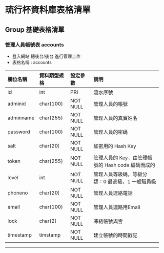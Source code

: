 # 琉行杯資料庫表格清單

## Group 基礎表格清單

### 管理人員帳號表 accounts

+ 登入網站 總後台/後台 進行管理工作
+ 表格名稱 : accounts

|欄位名稱|資料類型規格|設定參數|說明|
|:-------|:-----------|:-------|:---|
|id|int|PRI|流水序號|
|adminid|char(100)|NOT NULL|管理人員的帳號|
|adminname|char(255)|NOT NULL|管理人員的真實姓名|
|password|char(100)|NOT NULL|管理人員的密碼|
|salt|char(20)|NOT NULL|加密用的 Hash Key|
|token|char(255)|NOT NULL|管理人員的 Key，由管理帳號的 Hash code 編碼而成的|
|level|int|NOT NULL|管理人員等級碼，等級分類：0 最高級，1 一般職員級|
|phoneno|char(20)|NOT NULL|管理人員連絡電話|
|email|char(100)|NOT NULL|管理人員連路用Email|
|lock|char(2)|NOT NULL|凍結帳號與否|
|timestamp|timstamp|NOT NULL|建立帳號的時間戳記|
<HR>
